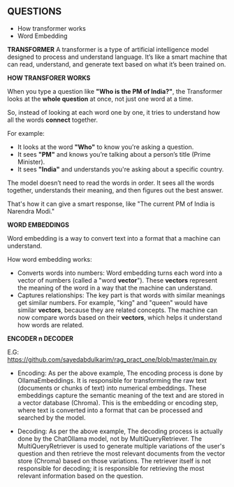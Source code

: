 ## QUESTIONS

- How transformer works
- Word Embedding

**TRANSFORMER**
A transformer is a type of artificial intelligence model designed to process and understand language. It’s like a smart machine that can read, understand, and generate text based on what it’s been trained on.

**HOW TRANSFORER WORKS**

When you type a question like **"Who is the PM of India?"**, the Transformer looks at the **whole question** at once, not just one word at a time.

So, instead of looking at each word one by one, it tries to understand how all the words **connect** together.

For example:

- It looks at the word **"Who"** to know you're asking a question.
- It sees **"PM"** and knows you’re talking about a person’s title (Prime Minister).
- It sees **"India"** and understands you're asking about a specific country.

The model doesn’t need to read the words in order. It sees all the words together, understands their meaning, and then figures out the best answer.

That's how it can give a smart response, like "The current PM of India is Narendra Modi."

**WORD EMBEDDINGS**

Word embedding is a way to convert text into a format that a machine can understand.

How word embedding works:

- Converts words into numbers: Word embedding turns each word into a vector of numbers (called a "word **vector**"). These **vectors** represent the meaning of the word in a way that the machine can understand.
- Captures relationships: The key part is that words with similar meanings get similar numbers. For example, "king" and "queen" would have similar **vectors**, because they are related concepts. The machine can now compare words based on their **vectors**, which helps it understand how words are related.

**ENCODER n DECODER**

E.G: https://github.com/sayedabdulkarim/rag_pract_one/blob/master/main.py

- Encoding: As per the above example, The encoding process is done by OllamaEmbeddings. It is responsible for transforming the raw text (documents or chunks of text) into numerical embeddings. These embeddings capture the semantic meaning of the text and are stored in a vector database (Chroma). This is the embedding or encoding step, where text is converted into a format that can be processed and searched by the model.

- Decoding: As per the above example, The decoding process is actually done by the ChatOllama model, not by MultiQueryRetriever. The MultiQueryRetriever is used to generate multiple variations of the user's question and then retrieve the most relevant documents from the vector store (Chroma) based on those variations. The retriever itself is not responsible for decoding; it is responsible for retrieving the most relevant information based on the question.
